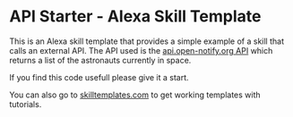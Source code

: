 # API Starter - Alexa Skill Template

This is an Alexa skill template that provides a simple example of a skill that calls an external API. The API used is the [api.open-notify.org API](http://api.open-notify.org/astros.json) which returns a list of the astronauts currently in space.

If you find this code usefull please give it a start.

You can also go to <a href="https://skilltemplates.com/" target="_blank">skilltemplates.com</a> to get working templates with tutorials.
